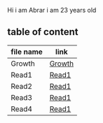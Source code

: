 
Hi i am Abrar i am 23 years old

## table of content
|file name|link|
|----------------|--------------------------------------|
|Growth|[Growth](https://abraralzubaidi.github.io/reading-notes/Growth)|
|Read1|[Read1](https://abraralzubaidi.github.io/reading-notes/Read1)|
|Read2|[Read1](https://abraralzubaidi.github.io/reading-notes/Read2)|
|Read3|[Read1](https://abraralzubaidi.github.io/reading-notes/Read3)|
|Read4|[Read1](https://abraralzubaidi.github.io/reading-notes/Read4)|

